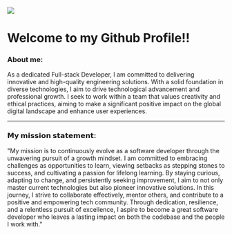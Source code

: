 ![](<Profile-Header-1.png>)

# Welcome to my Github Profile!!

### About me:
As a dedicated Full-stack Developer, I am committed to delivering innovative and high-quality engineering solutions. With a solid foundation in diverse technologies, I aim to drive technological advancement and professional growth. I seek to work within a team that values creativity and ethical practices, aiming to make a significant positive impact on the global digital landscape and enhance user experiences. 

*************************************************************************
### 𝗠𝘆 𝗺𝗶𝘀𝘀𝗶𝗼𝗻 𝘀𝘁𝗮𝘁𝗲𝗺𝗲𝗻𝘁:
"My mission is to continuously evolve as a software developer through the unwavering pursuit of a growth mindset. I am committed to embracing challenges as opportunities to learn, viewing setbacks as stepping stones to success, and cultivating a passion for lifelong learning. By staying curious, adapting to change, and persistently seeking improvement, I aim to not only master current technologies but also pioneer innovative solutions. In this journey, I strive to collaborate effectively, mentor others, and contribute to a positive and empowering tech community. Through dedication, resilience, and a relentless pursuit of excellence, I aspire to become a great software developer who leaves a lasting impact on both the codebase and the people I work with."
